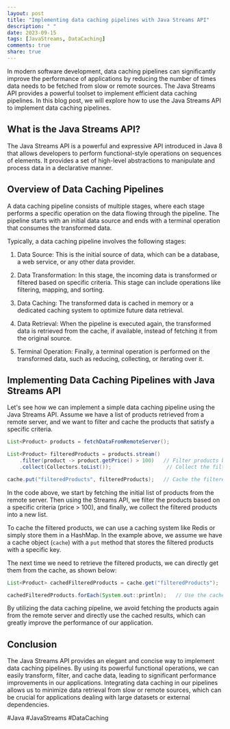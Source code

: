 ```yaml
---
layout: post
title: "Implementing data caching pipelines with Java Streams API"
description: " "
date: 2023-09-15
tags: [JavaStreams, DataCaching]
comments: true
share: true
---
```


In modern software development, data caching pipelines can significantly improve the performance of applications by reducing the number of times data needs to be fetched from slow or remote sources. The Java Streams API provides a powerful toolset to implement efficient data caching pipelines. In this blog post, we will explore how to use the Java Streams API to implement data caching pipelines.

## What is the Java Streams API?

The Java Streams API is a powerful and expressive API introduced in Java 8 that allows developers to perform functional-style operations on sequences of elements. It provides a set of high-level abstractions to manipulate and process data in a declarative manner.

## Overview of Data Caching Pipelines

A data caching pipeline consists of multiple stages, where each stage performs a specific operation on the data flowing through the pipeline. The pipeline starts with an initial data source and ends with a terminal operation that consumes the transformed data.

Typically, a data caching pipeline involves the following stages:

1. Data Source: This is the initial source of data, which can be a database, a web service, or any other data provider.

2. Data Transformation: In this stage, the incoming data is transformed or filtered based on specific criteria. This stage can include operations like filtering, mapping, and sorting.

3. Data Caching: The transformed data is cached in memory or a dedicated caching system to optimize future data retrieval.

4. Data Retrieval: When the pipeline is executed again, the transformed data is retrieved from the cache, if available, instead of fetching it from the original source.

5. Terminal Operation: Finally, a terminal operation is performed on the transformed data, such as reducing, collecting, or iterating over it.

## Implementing Data Caching Pipelines with Java Streams API

Let's see how we can implement a simple data caching pipeline using the Java Streams API. Assume we have a list of products retrieved from a remote server, and we want to filter and cache the products that satisfy a specific criteria.

```java
List<Product> products = fetchDataFromRemoteServer();

List<Product> filteredProducts = products.stream()
    .filter(product -> product.getPrice() > 100)   // Filter products based on price
    .collect(Collectors.toList());                  // Collect the filtered products into a list

cache.put("filteredProducts", filteredProducts);   // Cache the filtered products
```

In the code above, we start by fetching the initial list of products from the remote server. Then using the Streams API, we filter the products based on a specific criteria (price > 100), and finally, we collect the filtered products into a new list.

To cache the filtered products, we can use a caching system like Redis or simply store them in a HashMap. In the example above, we assume we have a cache object (`cache`) with a `put` method that stores the filtered products with a specific key.

The next time we need to retrieve the filtered products, we can directly get them from the cache, as shown below:

```java
List<Product> cachedFilteredProducts = cache.get("filteredProducts");

cachedFilteredProducts.forEach(System.out::println);   // Use the cached filtered products
```

By utilizing the data caching pipeline, we avoid fetching the products again from the remote server and directly use the cached results, which can greatly improve the performance of our application.

## Conclusion

The Java Streams API provides an elegant and concise way to implement data caching pipelines. By using its powerful functional operations, we can easily transform, filter, and cache data, leading to significant performance improvements in our applications. Integrating data caching in our pipelines allows us to minimize data retrieval from slow or remote sources, which can be crucial for applications dealing with large datasets or external dependencies.

#Java #JavaStreams #DataCaching